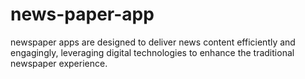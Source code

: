 # news-paper-app
newspaper apps are designed to deliver news content efficiently and engagingly, leveraging digital technologies to enhance the traditional newspaper experience.
